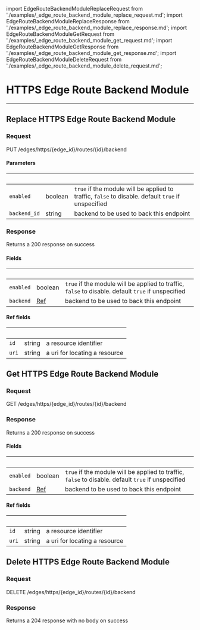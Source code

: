 import EdgeRouteBackendModuleReplaceRequest from './examples/_edge_route_backend_module_replace_request.md';
import EdgeRouteBackendModuleReplaceResponse from './examples/_edge_route_backend_module_replace_response.md';
import EdgeRouteBackendModuleGetRequest from './examples/_edge_route_backend_module_get_request.md';
import EdgeRouteBackendModuleGetResponse from './examples/_edge_route_backend_module_get_response.md';
import EdgeRouteBackendModuleDeleteRequest from './examples/_edge_route_backend_module_delete_request.md';

# HTTPS Edge Route Backend Module
------------------

## Replace HTTPS Edge Route Backend Module


### Request

PUT /edges/https/{edge_id}/routes/{id}/backend

<EdgeRouteBackendModuleReplaceRequest />

#### Parameters

|&nbsp;| &nbsp;| &nbsp;|
|---|---|---|
| `enabled` | boolean | `true` if the module will be applied to traffic, `false` to disable. default `true` if unspecified |
| `backend_id` | string | backend to be used to back this endpoint |


### Response

Returns a 200 response  on success

<EdgeRouteBackendModuleReplaceResponse />

#### Fields

|&nbsp;| &nbsp;| &nbsp;|
|---|---|---|
| `enabled` | boolean | `true` if the module will be applied to traffic, `false` to disable. default `true` if unspecified |
| `backend` | [Ref](#api-edge-route-backend-module-replace-fields-ref) | backend to be used to back this endpoint |

#### Ref fields

|&nbsp;| &nbsp;| &nbsp;|
|---|---|---|
| `id` | string | a resource identifier |
| `uri` | string | a uri for locating a resource |

## Get HTTPS Edge Route Backend Module


### Request

GET /edges/https/{edge_id}/routes/{id}/backend

<EdgeRouteBackendModuleGetRequest />

### Response

Returns a 200 response  on success

<EdgeRouteBackendModuleGetResponse />

#### Fields

|&nbsp;| &nbsp;| &nbsp;|
|---|---|---|
| `enabled` | boolean | `true` if the module will be applied to traffic, `false` to disable. default `true` if unspecified |
| `backend` | [Ref](#api-edge-route-backend-module-get-fields-ref) | backend to be used to back this endpoint |

#### Ref fields

|&nbsp;| &nbsp;| &nbsp;|
|---|---|---|
| `id` | string | a resource identifier |
| `uri` | string | a uri for locating a resource |

## Delete HTTPS Edge Route Backend Module


### Request

DELETE /edges/https/{edge_id}/routes/{id}/backend

<EdgeRouteBackendModuleDeleteRequest />

### Response

Returns a 204 response with no body on success
